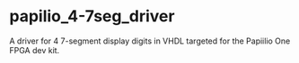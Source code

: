 papilio_4-7seg_driver
=====================

A driver for 4 7-segment display digits in VHDL targeted for the Papiilio One FPGA dev kit.
